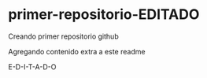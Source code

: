 # primer-repositorio-EDITADO
Creando primer repositorio github


Agregando contenido extra a este readme


E-D-I-T-A-D-O
